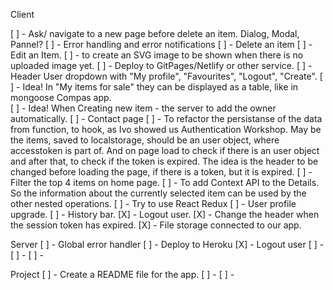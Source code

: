 Client

[ ] - Ask/ navigate to a new page before delete an item. Dialog, Modal, Pannel?
[ ] - Error handling and error notifications
[ ] - Delete an item
[ ] - Edit an Item.
[ ] - to create an SVG image to be shown when there is no uploaded image yet.
[ ] - Deploy to GitPages/Netlify or other service.
[ ] - Header User dropdown with "My profile", "Favourites", "Logout", "Create".
[ ] - Idea! In "My items for sale" they can be displayed as a table, like in mongoose Compas app.  
[ ] - Idea! When Creating new item - the server to add the owner automatically. 
[ ] - Contact page
[ ] - To refactor the persistanse of the data from function, to hook, as Ivo showed us Authentication Workshop. May be the items, saved to localstorage, should be an user object, where accesstoken is part of. And on page load to check if there is an user object and after that, to check if the token is expired. The idea is the header to be changed before loading the page, if there is a token, but it is expired. 
[ ] - Filter the top 4 items on home page. 
[ ] - To add Context API to the Details. So the information about the currently selected item can be used by the other nested operations. 
[ ] - Try to use React Redux
[ ] - User profile upgrade.
[ ] - History bar.
[X] - Logout user.
[X] - Change the header when the session token has expired.
[X] - File storage connected to our app. 






Server
[ ] - Global error handler
[ ] - Deploy to Heroku
[X] - Logout user
[ ] - 
[ ] - 
[ ] - 





Project
[ ] - Create a README file for the app.
[ ] - 
[ ] - 